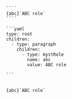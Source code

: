 `````{tabbed} Markup
````
{abc}`ABC role`
````
`````

`````{tabbed} AST
```yaml
type: root
children:
  - type: paragraph
    children:
      - type: mystRole
        name: abc
        value: ABC role

```
`````

`````{tabbed} Render

{abc}`ABC role`

`````

